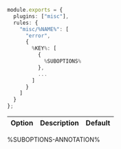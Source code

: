 ```ts
module.exports = {
  plugins: ["misc"],
  rules: {
    "misc/%NAME%": [
      "error",
      {
        %KEY%: [
          {
            %SUBOPTIONS%
          },
          ...
        ]
      }
    ]
  }
};
```

| Option | Description | Default |
| :----- | :---------- | :------ |

%SUBOPTIONS-ANNOTATION%
